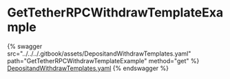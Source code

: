# GetTetherRPCWithdrawTemplateExample

{% swagger src="../../../.gitbook/assets/DepositandWithdrawTemplates.yaml" path="GetTetherRPCWithdrawTemplateExample" method="get" %}
[DepositandWithdrawTemplates.yaml](../../../.gitbook/assets/DepositandWithdrawTemplates.yaml)
{% endswagger %}
